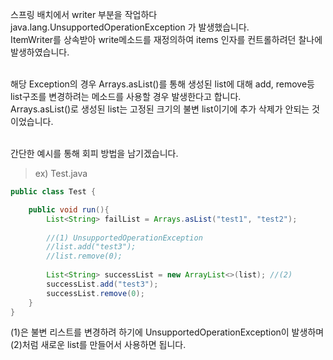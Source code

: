 스프링 배치에서 writer 부분을 작업하다 java.lang.UnsupportedOperationException 가 발생했습니다. <br/>
ItemWriter를 상속받아 write메소드를 재정의하여 items 인자를 컨트롤하려던 찰나에 발생하였습니다.<br/><br/>

해당 Exception의 경우 Arrays.asList()를 통해 생성된 list에 대해 add, remove등 list구조를 변경하려는 메소드를 사용할 경우 발생한다고 합니다. <br/>
Arrays.asList()로 생성된 list는 고정된 크기의 불변 list이기에 추가 삭제가 안되는 것이었습니다.<br/><br/>

간단한 예시를 통해 회피 방법을 남기겠습니다.<br/>
> ex) Test.java
~~~java
public class Test {

    public void run(){
        List<String> failList = Arrays.asList("test1", "test2");
        
        //(1) UnsupportedOperationException
        //list.add("test3");
        //list.remove(0);
        
        List<String> successList = new ArrayList<>(list); //(2)
        successList.add("test3");
        successList.remove(0);
    }
}
~~~

(1)은 불변 리스트를 변경하려 하기에 UnsupportedOperationException이 발생하며 (2)처럼 새로운 list를 만들어서 사용하면 됩니다.
